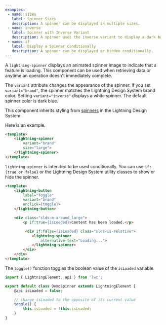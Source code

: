 ```yaml
---
examples:
 - name: sizes
   label: Spinner Sizes
   description: A spinner can be displayed in multiple sizes.
 - name: inverse
   label: Spinner with Inverse Variant
   description: A spinner uses the inverse variant to display a dark background.
 - name: if
   label: Display a Spinner Conditionally
   description: A spinner can be displayed or hidden conditionally.
---
```

A `lightning-spinner` displays an animated spinner image to indicate that a
feature is loading. This component can be used when retrieving data or anytime
an operation doesn't immediately complete.

The `variant` attribute changes the appearance of the spinner. If you set
`variant="brand"`, the spinner matches the Lightning Design System brand
color. Setting `variant="inverse"` displays a white spinner. The default
spinner color is dark blue.

This component inherits styling from
[spinners](https://www.lightningdesignsystem.com/components/spinners/) in the
Lightning Design System.

Here is an example.

```html
<template>
    <lightning-spinner
        variant="brand"
        size="large">
    </lightning-spinner>
</template>
```

`lightning-spinner` is intended to be used conditionally. You can use
`if:{true or false}` or the Lightning Design System utility classes to show or hide the
spinner.

```html
<template>
    <lightning-button
        label="Toggle"
        variant="brand"
        onclick={toggle}>
    </lightning-button>

    <div class="slds-m-around_large">
        <p if:true={isLoaded}>Content has been loaded.</p>

         <div if:false={isLoaded} class="slds-is-relative">
            <lightning-spinner
                alternative-text="Loading...">
            </lightning-spinner>
        </div>
    </div>
</template>
```

The `toggle()` function toggles the boolean value of the `isLoaded` variable.

```javascript
import { LightningElement, api } from 'lwc';

export default class DemoSpinner extends LightningElement {
    @api isLoaded = false;

    // change isLoaded to the opposite of its current value
    toggle() {
        this.isLoaded = !this.isLoaded;
    }
}
```

